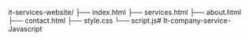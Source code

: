 it-services-website/
├── index.html
├── services.html
├── about.html
├── contact.html
├── style.css
└── script.js# It-company-service-
Javascript 
